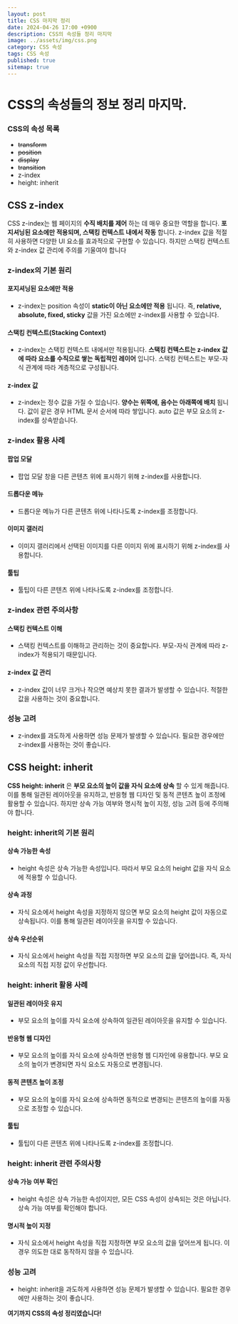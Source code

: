 ```yaml
---
layout: post
title: CSS 마지막 정리
date: 2024-04-26 17:00 +0900
description: CSS의 속성들 정리 마지막
image: ../assets/img/css.png
category: CSS 속성
tags: CSS 속성
published: true
sitemap: true
---
```


# CSS의 속성들의 정보 정리 마지막.
### CSS의 속성 목록
* ~~transform~~ <br/>
* ~~position~~ <br/>
* ~~display~~ <br/>
* ~~transition~~ <br/>
* z-index <br/>
* height: inherit <br/>

## __CSS z-index__<br/>
CSS z-index는 웹 페이지의 __수직 배치를 제어__ 하는 데 매우 중요한 역할을 합니다. __포지셔닝된 요소에만 적용되며, 스택킹 컨텍스트 내에서 작동__ 합니다. z-index 값을 적절히 사용하면 다양한 UI 요소를 효과적으로 구현할 수 있습니다. 하지만 스택킹 컨텍스트와 z-index 값 관리에 주의를 기울여야 합니다<br/>


### __z-index의 기본 원리__ <br/>

#### __포지셔닝된 요소에만 적용__<br/>

* z-index는 position 속성이 __static이 아닌 요소에만 적용__ 됩니다. 즉, __relative, absolute, fixed, sticky__ 값을 가진 요소에만 z-index를 사용할 수 있습니다.<br/>

#### __스택킹 컨텍스트(Stacking Context)__<br/>

* z-index는 스택킹 컨텍스트 내에서만 적용됩니다. __스택킹 컨텍스트는 z-index 값에 따라 요소를 수직으로 쌓는 독립적인 레이어__ 입니다. 스택킹 컨텍스트는 부모-자식 관계에 따라 계층적으로 구성됩니다.<br/>

#### __z-index 값__<br/>

* z-index는 정수 값을 가질 수 있습니다. __양수는 위쪽에, 음수는 아래쪽에 배치__ 됩니다. 값이 같은 경우 HTML 문서 순서에 따라 쌓입니다. auto 값은 부모 요소의 z-index를 상속받습니다.<br/>

### __z-index 활용 사례__ <br/>

#### __팝업 모달__<br/>

* 팝업 모달 창을 다른 콘텐츠 위에 표시하기 위해 z-index를 사용합니다.<br/>


#### __드롭다운 메뉴__<br/>
* 드롭다운 메뉴가 다른 콘텐츠 위에 나타나도록 z-index를 조정합니다.<br/>

#### __이미지 갤러리__<br/>
* 이미지 갤러리에서 선택된 이미지를 다른 이미지 위에 표시하기 위해 z-index를 사용합니다.<br/>

#### __툴팁__<br/>
* 툴팁이 다른 콘텐츠 위에 나타나도록 z-index를 조정합니다.<br/>

### __z-index 관련 주의사항__ <br/>

#### __스택킹 컨텍스트 이해__<br/>

* 스택킹 컨텍스트를 이해하고 관리하는 것이 중요합니다. 부모-자식 관계에 따라 z-index가 적용되기 때문입니다.<br/>


#### __z-index 값 관리__<br/>
* z-index 값이 너무 크거나 작으면 예상치 못한 결과가 발생할 수 있습니다. 적절한 값을 사용하는 것이 중요합니다.<br/>

### __성능 고려__<br/>
* z-index를 과도하게 사용하면 성능 문제가 발생할 수 있습니다. 필요한 경우에만 z-index를 사용하는 것이 좋습니다.<br/>

## __CSS height: inherit__<br/>
__CSS height: inherit__ 은 __부모 요소의 높이 값을 자식 요소에 상속__ 할 수 있게 해줍니다. 이를 통해 일관된 레이아웃을 유지하고, 반응형 웹 디자인 및 동적 콘텐츠 높이 조정에 활용할 수 있습니다. 하지만 상속 가능 여부와 명시적 높이 지정, 성능 고려 등에 주의해야 합니다. <br/>


### __height: inherit의 기본 원리__ <br/>

#### __상속 가능한 속성__<br/>
* height 속성은 상속 가능한 속성입니다. 따라서 부모 요소의 height 값을 자식 요소에 적용할 수 있습니다.<br/>

#### __상속 과정__<br/>
* 자식 요소에서 height 속성을 지정하지 않으면 부모 요소의 height 값이 자동으로 상속됩니다. 이를 통해 일관된 레이아웃을 유지할 수 있습니다.<br/>

#### __상속 우선순위__<br/>
* 자식 요소에서 height 속성을 직접 지정하면 부모 요소의 값을 덮어씁니다. 즉, 자식 요소의 직접 지정 값이 우선합니다.<br/>

### __height: inherit 활용 사례__ <br/>

#### __일관된 레이아웃 유지__<br/>
* 부모 요소의 높이를 자식 요소에 상속하여 일관된 레이아웃을 유지할 수 있습니다.<br/>

#### __반응형 웹 디자인__<br/>
* 부모 요소의 높이를 자식 요소에 상속하면 반응형 웹 디자인에 유용합니다. 부모 요소의 높이가 변경되면 자식 요소도 자동으로 변경됩니다.<br/>

#### __동적 콘텐츠 높이 조정__<br/>
* 부모 요소의 높이를 자식 요소에 상속하면 동적으로 변경되는 콘텐츠의 높이를 자동으로 조정할 수 있습니다.<br/>

#### __툴팁__<br/>
* 툴팁이 다른 콘텐츠 위에 나타나도록 z-index를 조정합니다.<br/>

### __height: inherit 관련 주의사항__ <br/>

#### __상속 가능 여부 확인__<br/>

* height 속성은 상속 가능한 속성이지만, 모든 CSS 속성이 상속되는 것은 아닙니다. 상속 가능 여부를 확인해야 합니다.<br/>


#### __명시적 높이 지정__<br/>
* 자식 요소에서 height 속성을 직접 지정하면 부모 요소의 값을 덮어쓰게 됩니다. 이 경우 의도한 대로 동작하지 않을 수 있습니다.<br/>

### __성능 고려__<br/>
* height: inherit을 과도하게 사용하면 성능 문제가 발생할 수 있습니다. 필요한 경우에만 사용하는 것이 좋습니다.<br/>


__여기까지 CSS의 속성 정리였습니다!__